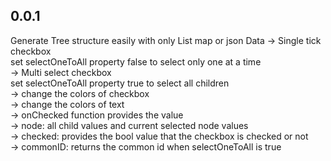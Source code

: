 ## 0.0.1

Generate Tree structure easily with only List map or json Data
-> Single tick checkbox<br>
set selectOneToAll property false to select only one at a time<br>
-> Multi select checkbox<br>
set selectOneToAll property true to select all children<br>
-> change the colors of checkbox<br>
-> change the colors of text<br>
-> onChecked function provides the value<br>
-> node: all child values and current selected node values<br>
-> checked: provides the bool value that the checkbox is checked or not<br>
-> commonID: returns the common id when selectOneToAll is true<br>

